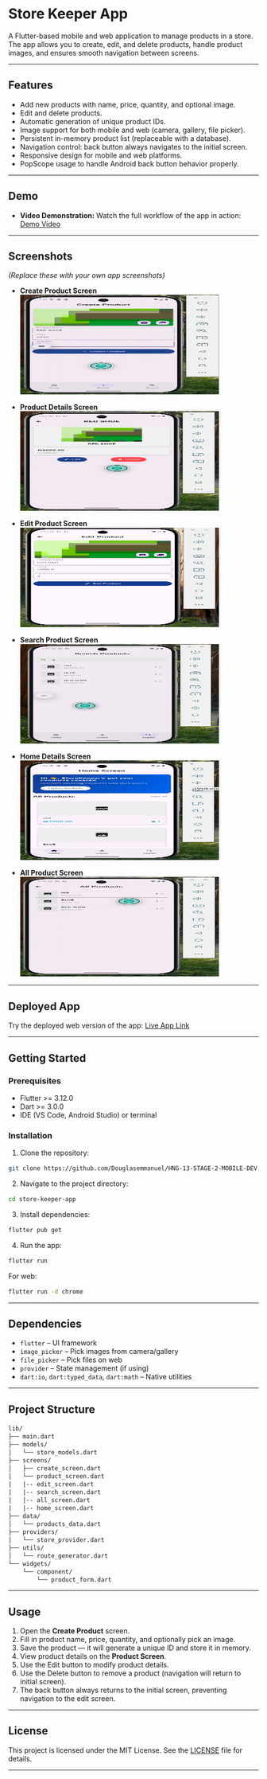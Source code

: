 
# Store Keeper App

A Flutter-based mobile and web application to manage products in a store. The app allows you to create, edit, and delete products, handle product images, and ensures smooth navigation between screens.

---



## Features

* Add new products with name, price, quantity, and optional image.
* Edit and delete products.
* Automatic generation of unique product IDs.
* Image support for both mobile and web (camera, gallery, file picker).
* Persistent in-memory product list (replaceable with a database).
* Navigation control: back button always navigates to the initial screen.
* Responsive design for mobile and web platforms.
* PopScope usage to handle Android back button behavior properly.

---

## Demo

* **Video Demonstration:**
  Watch the full workflow of the app in action: [Demo Video](https://drive.google.com/file/d/1mSIGAUyO566xZPMZ216OiLVN8l4TYb7-/view?usp=sharing)

---

## Screenshots

*(Replace these with your own app screenshots)*

* **Create Product Screen**
  <img src="assets/images/createproduct.jpeg" alt="Main Screen" width="400" height="200"/>

* **Product Details Screen**
  <img src="assets/images/productDetails.jpeg" alt="Main Screen" width="400" height="200"/>

* **Edit Product Screen**
  <img src="assets/images/editproduct.jpeg" alt="Main Screen" width="400" height="200"/>
* **Search Product Screen**
  <img src="assets/images/searchproducts.jpeg" alt="Main Screen" width="400" height="200"/>

* **Home Details Screen**
  <img src="assets/images/homescreen.jpeg" alt="Main Screen" width="400" height="200"/>

* **All Product Screen**
  <img src="assets/images/allproducts.jpeg" alt="Main Screen" width="400" height="200"/>

---

## Deployed App

Try the deployed web version of the app: [Live App Link](https://appetize.io/app/b_xdmeahrvxtfrct7jo2gxkrbg5i)

---

## Getting Started

### Prerequisites

* Flutter >= 3.12.0
* Dart >= 3.0.0
* IDE (VS Code, Android Studio) or terminal

### Installation

1. Clone the repository:

```bash
git clone https://github.com/Douglasemmanuel/HNG-13-STAGE-2-MOBILE-DEV.git
```

2. Navigate to the project directory:

```bash
cd store-keeper-app
```

3. Install dependencies:

```bash
flutter pub get
```

4. Run the app:

```bash
flutter run
```

For web:

```bash
flutter run -d chrome
```

---

## Dependencies

* `flutter` – UI framework
* `image_picker` – Pick images from camera/gallery
* `file_picker` – Pick files on web
* `provider` – State management (if using)
* `dart:io`, `dart:typed_data`, `dart:math` – Native utilities

---

## Project Structure

```
lib/
├── main.dart
├── models/
│   └── store_models.dart
├── screens/
│   ├── create_screen.dart
│   └── product_screen.dart
|   |-- edit_screen.dart
|   |-- search_screen.dart
|   |-- all_screen.dart
|   |-- home_screen.dart
├── data/
│   └── products_data.dart
├── providers/
│   └── store_provider.dart
├── utils/
│   └── route_generator.dart
└── widgets/
    └── component/
        └── product_form.dart
```

---

## Usage

1. Open the **Create Product** screen.
2. Fill in product name, price, quantity, and optionally pick an image.
3. Save the product — it will generate a unique ID and store it in memory.
4. View product details on the **Product Screen**.
5. Use the Edit button to modify product details.
6. Use the Delete button to remove a product (navigation will return to initial screen).
7. The back button always returns to the initial screen, preventing navigation to the edit screen.

---

## License

This project is licensed under the MIT License. See the [LICENSE](LICENSE) file for details.

---

